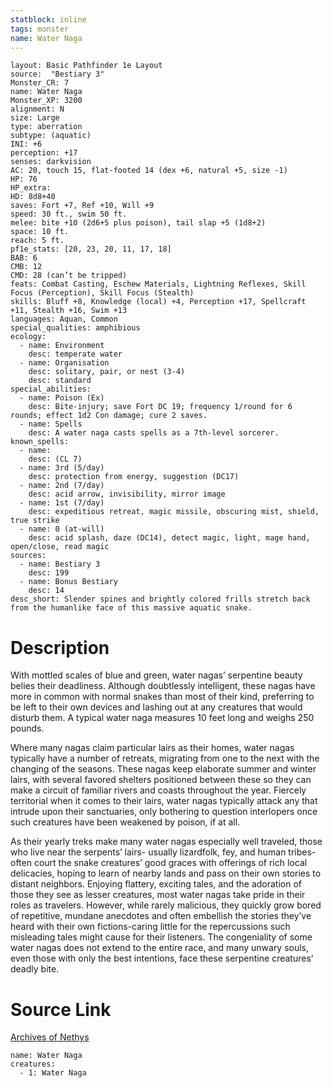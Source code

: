 ```yaml
---
statblock: inline
tags: monster
name: Water Naga
---
```

```statblock
layout: Basic Pathfinder 1e Layout
source:  "Bestiary 3"
Monster_CR: 7
name: Water Naga
Monster_XP: 3200
alignment: N
size: Large
type: aberration
subtype: (aquatic)
INI: +6
perception: +17
senses: darkvision
AC: 20, touch 15, flat-footed 14 (dex +6, natural +5, size -1)
HP: 76
HP_extra: 
HD: 8d8+40
saves: Fort +7, Ref +10, Will +9
speed: 30 ft., swim 50 ft.
melee: bite +10 (2d6+5 plus poison), tail slap +5 (1d8+2)
space: 10 ft.
reach: 5 ft.
pf1e_stats: [20, 23, 20, 11, 17, 18]
BAB: 6
CMB: 12
CMD: 28 (can’t be tripped)
feats: Combat Casting, Eschew Materials, Lightning Reflexes, Skill Focus (Perception), Skill Focus (Stealth)
skills: Bluff +8, Knowledge (local) +4, Perception +17, Spellcraft +11, Stealth +16, Swim +13
languages: Aquan, Common
special_qualities: amphibious
ecology:
  - name: Environment
    desc: temperate water
  - name: Organisation
    desc: solitary, pair, or nest (3-4)
    desc: standard
special_abilities:
  - name: Poison (Ex)
    desc: Bite-injury; save Fort DC 19; frequency 1/round for 6 rounds; effect 1d2 Con damage; cure 2 saves.
  - name: Spells
    desc: A water naga casts spells as a 7th-level sorcerer.
known_spells:
  - name:
    desc: (CL 7)
  - name: 3rd (5/day)
    desc: protection from energy, suggestion (DC17)
  - name: 2nd (7/day)
    desc: acid arrow, invisibility, mirror image
  - name: 1st (7/day)
    desc: expeditious retreat, magic missile, obscuring mist, shield, true strike
  - name: 0 (at-will)
    desc: acid splash, daze (DC14), detect magic, light, mage hand, open/close, read magic
sources:
  - name: Bestiary 3
    desc: 199
  - name: Bonus Bestiary
    desc: 14
desc_short: Slender spines and brightly colored frills stretch back from the humanlike face of this massive aquatic snake.
```
# Description
With mottled scales of blue and green, water nagas’ serpentine beauty belies their deadliness. Although doubtlessly intelligent, these nagas have more in common with normal snakes than most of their kind, preferring to be left to their own devices and lashing out at any creatures that would disturb them. A typical water naga measures 10 feet long and weighs 250 pounds.

Where many nagas claim particular lairs as their homes, water nagas typically have a number of retreats, migrating from one to the next with the changing of the seasons. These nagas keep elaborate summer and winter lairs, with several favored shelters positioned between these so they can make a circuit of familiar rivers and coasts throughout the year. Fiercely territorial when it comes to their lairs, water nagas typically attack any that intrude upon their sanctuaries, only bothering to question interlopers once such creatures have been weakened by poison, if at all.

As their yearly treks make many water nagas especially well traveled, those who live near the serpents’ lairs- usually lizardfolk, fey, and human tribes-often court the snake creatures’ good graces with offerings of rich local delicacies, hoping to learn of nearby lands and pass on their own stories to distant neighbors. Enjoying flattery, exciting tales, and the adoration of those they see as lesser creatures, most water nagas take pride in their roles as travelers. However, while rarely malicious, they quickly grow bored of repetitive, mundane anecdotes and often embellish the stories they’ve heard with their own fictions-caring little for the repercussions such misleading tales might cause for their listeners. The congeniality of some water nagas does not extend to the entire race, and many unwary souls, even those with only the best intentions, face these serpentine creatures’ deadly bite.
# Source Link
[Archives of Nethys](https://aonprd.com/MonsterDisplay.aspx?ItemName=Water%20Naga)
```encounter-table
name: Water Naga
creatures:
  - 1: Water Naga
```
